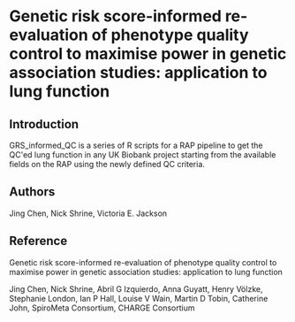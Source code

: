 # Genetic   risk score-informed re-evaluation of phenotype quality control to maximise power in genetic association studies: application to lung function
<h2> Introduction </h2>

GRS_informed_QC is a series of R scripts for a RAP pipeline to get the QC'ed lung function in any UK Biobank project starting from the available fields on the RAP using the newly defined QC criteria.

<h2> Authors </h2>
Jing Chen, Nick Shrine,  Victoria E. Jackson

<h2> Reference </h2>
Genetic   risk score-informed re-evaluation of phenotype quality control to maximise power in genetic association studies: application to lung function

Jing Chen, Nick Shrine, Abril G Izquierdo, Anna Guyatt, Henry Völzke, Stephanie London, Ian P Hall, Louise V Wain, Martin D Tobin, Catherine John, SpiroMeta Consortium, CHARGE Consortium	

